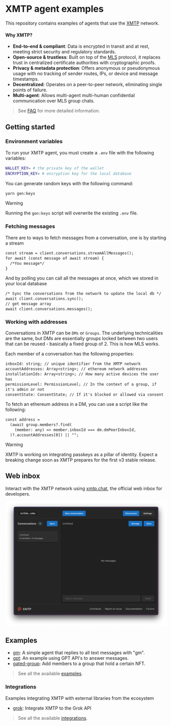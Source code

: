 # XMTP agent examples

This repository contains examples of agents that use the [XMTP](https://docs.xmtp.org/) network.

#### Why XMTP?

- **End-to-end & compliant**: Data is encrypted in transit and at rest, meeting strict security and regulatory standards.
- **Open-source & trustless**: Built on top of the [MLS](https://messaginglayersecurity.rocks/) protocol, it replaces trust in centralized certificate authorities with cryptographic proofs.
- **Privacy & metadata protection**: Offers anonymous or pseudonymous usage with no tracking of sender routes, IPs, or device and message timestamps.
- **Decentralized**: Operates on a peer-to-peer network, eliminating single points of failure.
- **Multi-agent**: Allows multi-agent multi-human confidential communication over MLS group chats.

> See [FAQ](https://docs.xmtp.org/intro/faq) for more detailed information.

## Getting started

### Environment variables

To run your XMTP agent, you must create a `.env` file with the following variables:

```bash
WALLET_KEY= # the private key of the wallet
ENCRYPTION_KEY= # encryption key for the local database
```

You can generate random keys with the following command:

```bash
yarn gen:keys
```

> [!WARNING]
> Running the `gen:keys` script will overwrite the existing `.env` file.

### Fetching messages

There are to ways to fetch messages from a conversation, one is by starting a stream

```tsx
const stream = client.conversations.streamAllMessages();
for await (const message of await stream) {
  /*You message*/
}
```

And by polling you can call all the messages at once, which we stored in your local database

```tsx
/* Sync the conversations from the network to update the local db */
await client.conversations.sync();
// get message array
await client.conversations.messages();
```

### Working with addresses

Conversations in XMTP can be `DMs` or `Groups`. The underlying technicalities are the same, but DMs are essentially groups locked between two users that can be reused - basically a fixed group of 2. This is how MLS works.

Each member of a conversation has the following properties:

```tsx
inboxId: string; // unique identifier from the XMTP network
accountAddresses: Array<string>; // ethereum network addresses
installationIds: Array<string>; // How many active devices the user has
permissionLevel: PermissionLevel; // In the context of a group, if it's admin or not
consentState: ConsentState; // If it's blocked or allowed via consent
```

To fetch an ethereum address in a DM, you can use a script like the following:

```tsx
const address =
  (await group.members?.find(
    (member: any) => member.inboxId === dm.dmPeerInboxId,
  )?.accountAddresses[0]) || "";
```

> [!WARNING]
> XMTP is working on integrating passkeys as a pillar of identity. Expect a breaking change soon as XMTP prepares for the first v3 stable release.

## Web inbox

Interact with the XMTP network using [xmtp.chat](https://xmtp.chat), the official web inbox for developers.

![](/media/chat.png)

## Examples

- [gm](/examples/gm/): A simple agent that replies to all text messages with "gm".
- [gpt](/examples/gpt/): An example using GPT API's to answer messages.
- [gated-group](/examples/gated-group/): Add members to a group that hold a certain NFT.

> See all the available [examples](/examples/).

### Integrations

Examples integrating XMTP with external libraries from the ecosystem

- [grok](/integrations/grok/): Integrate XMTP to the Grok API

> See all the available [integrations](/integrations/).
